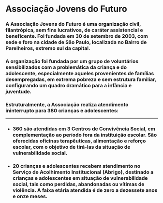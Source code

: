 # Associação Jovens do Futuro

### A **Associação Jovens do Futuro** é uma organização civil, filantrópica, sem fins lucrativos, de caráter assistencial e beneficente. Foi fundada em 30 de setembro de 2003, com sede e foro na cidade de São Paulo, localizada no Bairro de Parelheiros, extremo sul da capital.

### A organização foi fundada por um grupo de voluntários sensibilizados com a problemática da criança e do adolescente, especialmente aqueles provenientes de famílias desempregadas, em extrema pobreza e sem estrutura familiar, configurando um quadro dramático para a infância e juventude.

### Estruturalmente, a Associação realiza atendimento ininterrupto para 380 crianças e adolescentes:

---

- ### **360** são atendidas em **3 Centros de Convivência Social**, em complementação ao período fora da instituição escolar. São oferecidas oficinas terapêuticas, alimentação e reforço escolar, com o objetivo de tirá-las da situação de vulnerabilidade social.

- ### **20** crianças e adolescentes recebem atendimento no **Serviço de Acolhimento Institucional** (Abrigo), destinado a crianças e adolescentes em situação de vulnerabilidade social, tais como perdidas, abandonadas ou vítimas de violência. A faixa etária atendida é de zero a dezessete anos e onze meses.
